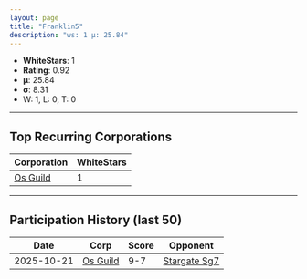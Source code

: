 ```yaml
---
layout: page
title: "Franklin5"
description: "ws: 1 μ: 25.84"
---
```

- **WhiteStars**: 1
- **Rating**: 0.92
- **μ**: 25.84  
- **σ**: 8.31
- W: 1, L: 0, T: 0

---

## Top Recurring Corporations

| Corporation | WhiteStars |
| --- | --- |
| [Os Guild](https://ws.tsl.rocks/corp/95419ee3d00a8d81d84d6fdba1cc4478098c152940903bb6a203af8f646d4e13/) | 1 |

---

## Participation History (last 50)

| Date | Corp | Score | Opponent |
| --- | --- | --- | --- |
| 2025-10-21 | [Os Guild](https://ws.tsl.rocks/corp/95419ee3d00a8d81d84d6fdba1cc4478098c152940903bb6a203af8f646d4e13/) | 9-7 | [Stargate Sg7](https://ws.tsl.rocks/corp/f0fadd303b5cb5e09aa473359c0f11f4e077acf35ab94cef2c850d3fa8162e81/) |